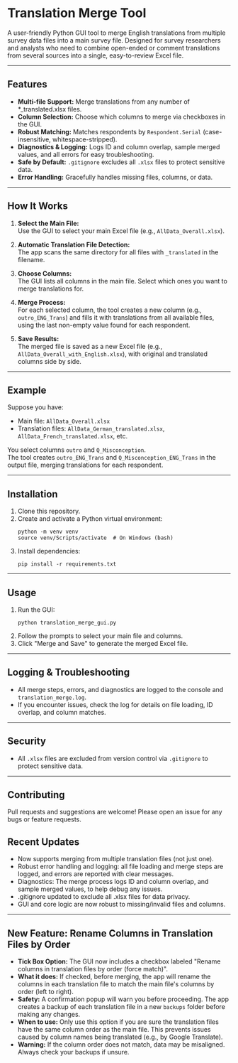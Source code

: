# Translation Merge Tool

A user-friendly Python GUI tool to merge English translations from multiple survey data files into a main survey file. Designed for survey researchers and analysts who need to combine open-ended or comment translations from several sources into a single, easy-to-review Excel file.

---

## Features

- **Multi-file Support:** Merge translations from any number of *_translated.xlsx files.
- **Column Selection:** Choose which columns to merge via checkboxes in the GUI.
- **Robust Matching:** Matches respondents by `Respondent.Serial` (case-insensitive, whitespace-stripped).
- **Diagnostics & Logging:** Logs ID and column overlap, sample merged values, and all errors for easy troubleshooting.
- **Safe by Default:** `.gitignore` excludes all `.xlsx` files to protect sensitive data.
- **Error Handling:** Gracefully handles missing files, columns, or data.

---

## How It Works

1. **Select the Main File:**  
	Use the GUI to select your main Excel file (e.g., `AllData_Overall.xlsx`).

2. **Automatic Translation File Detection:**  
	The app scans the same directory for all files with `_translated` in the filename.

3. **Choose Columns:**  
	The GUI lists all columns in the main file. Select which ones you want to merge translations for.

4. **Merge Process:**  
	For each selected column, the tool creates a new column (e.g., `outro_ENG_Trans`) and fills it with translations from all available files, using the last non-empty value found for each respondent.

5. **Save Results:**  
	The merged file is saved as a new Excel file (e.g., `AllData_Overall_with_English.xlsx`), with original and translated columns side by side.

---

## Example

Suppose you have:
- Main file: `AllData_Overall.xlsx`
- Translation files: `AllData_German_translated.xlsx`, `AllData_French_translated.xlsx`, etc.

You select columns `outro` and `Q_Misconception`.  
The tool creates `outro_ENG_Trans` and `Q_Misconception_ENG_Trans` in the output file, merging translations for each respondent.

---

## Installation

1. Clone this repository.
2. Create and activate a Python virtual environment:
	```
	python -m venv venv
	source venv/Scripts/activate  # On Windows (bash)
	```
3. Install dependencies:
	```
	pip install -r requirements.txt
	```

---

## Usage

1. Run the GUI:
	```
	python translation_merge_gui.py
	```
2. Follow the prompts to select your main file and columns.
3. Click "Merge and Save" to generate the merged Excel file.

---

## Logging & Troubleshooting

- All merge steps, errors, and diagnostics are logged to the console and `translation_merge.log`.
- If you encounter issues, check the log for details on file loading, ID overlap, and column matches.

---

## Security

- All `.xlsx` files are excluded from version control via `.gitignore` to protect sensitive data.

---

## Contributing

Pull requests and suggestions are welcome! Please open an issue for any bugs or feature requests.

## Recent Updates

- Now supports merging from multiple translation files (not just one).
- Robust error handling and logging: all file loading and merge steps are logged, and errors are reported with clear messages.
- Diagnostics: The merge process logs ID and column overlap, and sample merged values, to help debug any issues.
- .gitignore updated to exclude all .xlsx files for data privacy.
- GUI and core logic are now robust to missing/invalid files and columns.

---

## New Feature: Rename Columns in Translation Files by Order

- **Tick Box Option:** The GUI now includes a checkbox labeled "Rename columns in translation files by order (force match)".
- **What it does:** If checked, before merging, the app will rename the columns in each translation file to match the main file's columns by order (left to right).
- **Safety:** A confirmation popup will warn you before proceeding. The app creates a backup of each translation file in a new `backups` folder before making any changes.
- **When to use:** Only use this option if you are sure the translation files have the same column order as the main file. This prevents issues caused by column names being translated (e.g., by Google Translate).
- **Warning:** If the column order does not match, data may be misaligned. Always check your backups if unsure.
